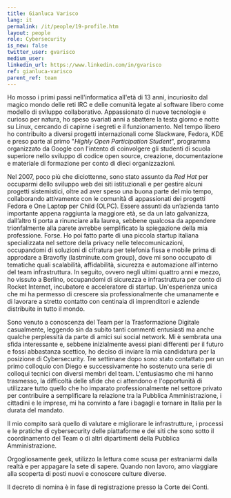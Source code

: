 ```yaml
---
title: Gianluca Varisco
lang: it
permalink: /it/people/19-profile.htm
layout: people
role: Cybersecurity
is_new: false
twitter_user: gvarisco
medium_user:
linkedin_url: https://www.linkedin.com/in/gvarisco
ref: gianluca-varisco
parent_ref: team
---
```

Ho mosso i primi passi nell'informatica all'età di 13 anni, incuriosito dal magico mondo delle reti IRC e delle comunità legate al software libero come modello di sviluppo collaborativo. Appassionato di nuove tecnologie e curioso per natura, ho speso svariati anni a sbattere la testa giorno e notte su Linux, cercando di capirne i segreti e il funzionamento. Nel tempo libero ho contribuito a diversi progetti internazionali come Slackware, Fedora, KDE e preso parte al primo "*Highly Open Participation Student*", programma organizzato da Google con l'intento di coinvolgere gli studenti di scuola superiore nello sviluppo di codice open source, creazione, documentazione e materiale di formazione per conto di dieci organizzazioni.

Nel 2007, poco più che diciottenne, sono stato assunto da *Red Hat* per occuparmi dello sviluppo web dei siti istituzionali e per gestire alcuni progetti sistemistici, oltre ad aver speso una buona parte del mio tempo, collaborando attivamente con le comunità di appassionati dei progetti Fedora e One Laptop per Child (OLPC). Essere assunti da un’azienda tanto importante appena raggiunta la maggiore età, se da un lato galvanizza, dall’altro ti porta a rinunciare alla laurea, sebbene qualcosa da appendere trionfalmente alla parete avrebbe semplificato la spiegazione della mia professione. Forse. Ho poi fatto parte di una piccola startup italiana specializzata nel settore della privacy nelle telecomunicazioni, occupandomi di soluzioni di cifratura per telefonia fissa e mobile prima di approdare a Bravofly (lastminute.com group), dove mi sono occupato di tematiche quali scalabilità, affidabilità, sicurezza e automazione all'interno del team infrastruttura. In seguito, ovvero negli ultimi quattro anni e mezzo, ho vissuto a Berlino, occupandomi di sicurezza e infrastruttura per conto di Rocket Internet, incubatore e acceleratore di startup. Un'esperienza unica che mi ha permesso di crescere sia professionalmente che umanamente e di lavorare a stretto contatto con centinaia di imprenditori e aziende distribuite in tutto il mondo.

Sono venuto a conoscenza del Team per la Trasformazione Digitale casualmente, leggendo sin da subito tanti commenti entusiasti ma anche qualche perplessità da parte di amici sui social network. Mi è sembrata una sfida interessante e, sebbene inizialmente avessi piani differenti per il futuro e fossi abbastanza scettico, ho deciso di inviare la mia candidatura per la posizione di Cybersecurity. Tre settimane dopo sono stato contattato per un primo colloquio con Diego e successivamente ho sostenuto una serie di colloqui tecnici con diversi membri del team. L'entusiasmo che mi hanno trasmesso, la difficoltà delle sfide che ci attendono e l'opportunità di utilizzare tutto quello che ho imparato professionalmente nel settore privato per contribuire a semplificare la relazione tra la Pubblica Amministrazione, i cittadini e le imprese, mi ha convinto a fare i bagagli e tornare in Italia per la durata del mandato.

Il mio compito sarà quello di valutare e migliorare le infrastrutture, i processi e le pratiche di cybersecurity delle piattaforme e dei siti che sono sotto il coordinamento del Team o di altri dipartimenti della Pubblica Amministrazione.

Orgogliosamente geek, utilizzo la lettura come scusa per estraniarmi dalla realtà e per appagare la sete di sapere. Quando non lavoro, amo viaggiare alla scoperta di posti nuovi e conoscere culture diverse.

Il decreto di nomina è in fase di registrazione presso la Corte dei Conti.
